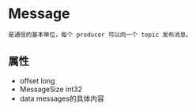 # Message
```md
是通信的基本单位，每个 producer 可以向一个 topic 发布消息。
```
## 属性
* offset    	long
* MessageSize  	int32
* data        	messages的具体内容
